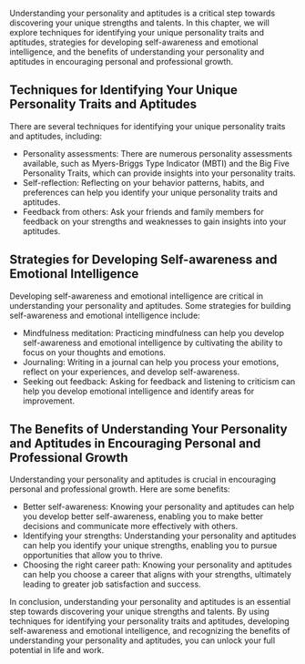 
Understanding your personality and aptitudes is a critical step towards discovering your unique strengths and talents. In this chapter, we will explore techniques for identifying your unique personality traits and aptitudes, strategies for developing self-awareness and emotional intelligence, and the benefits of understanding your personality and aptitudes in encouraging personal and professional growth.

Techniques for Identifying Your Unique Personality Traits and Aptitudes
-----------------------------------------------------------------------

There are several techniques for identifying your unique personality traits and aptitudes, including:

* Personality assessments: There are numerous personality assessments available, such as Myers-Briggs Type Indicator (MBTI) and the Big Five Personality Traits, which can provide insights into your personality traits.
* Self-reflection: Reflecting on your behavior patterns, habits, and preferences can help you identify your unique personality traits and aptitudes.
* Feedback from others: Ask your friends and family members for feedback on your strengths and weaknesses to gain insights into your aptitudes.

Strategies for Developing Self-awareness and Emotional Intelligence
-------------------------------------------------------------------

Developing self-awareness and emotional intelligence are critical in understanding your personality and aptitudes. Some strategies for building self-awareness and emotional intelligence include:

* Mindfulness meditation: Practicing mindfulness can help you develop self-awareness and emotional intelligence by cultivating the ability to focus on your thoughts and emotions.
* Journaling: Writing in a journal can help you process your emotions, reflect on your experiences, and develop self-awareness.
* Seeking out feedback: Asking for feedback and listening to criticism can help you develop emotional intelligence and identify areas for improvement.

The Benefits of Understanding Your Personality and Aptitudes in Encouraging Personal and Professional Growth
------------------------------------------------------------------------------------------------------------

Understanding your personality and aptitudes is crucial in encouraging personal and professional growth. Here are some benefits:

* Better self-awareness: Knowing your personality and aptitudes can help you develop better self-awareness, enabling you to make better decisions and communicate more effectively with others.
* Identifying your strengths: Understanding your personality and aptitudes can help you identify your unique strengths, enabling you to pursue opportunities that allow you to thrive.
* Choosing the right career path: Knowing your personality and aptitudes can help you choose a career that aligns with your strengths, ultimately leading to greater job satisfaction and success.

In conclusion, understanding your personality and aptitudes is an essential step towards discovering your unique strengths and talents. By using techniques for identifying your personality traits and aptitudes, developing self-awareness and emotional intelligence, and recognizing the benefits of understanding your personality and aptitudes, you can unlock your full potential in life and work.
